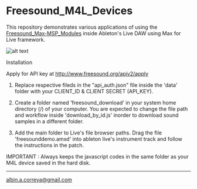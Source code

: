 # Freesound_M4L_Devices

This repository demonstrates various applications of using the [Freesound_Max-MSP_Modules](https://github.com/albincorreya/Freesound_Max-MSP_Modules) inside Ableton's Live DAW using Max for Live framework.

![alt text](https://user-images.githubusercontent.com/14850001/29743825-4a426ea2-8a99-11e7-809d-115daa3fc60e.png)



Installation

Apply for API key at http://www.freesound.org/apiv2/apply

1. Replace respective fileds in the "api_auth.json" file inside the 'data' folder with your CLIENT_ID & CLIENT SECRET (API_KEY).

2. Create a folder named 'freesound_download' in your system home directory (/) of your computer. You are expected to change the  file path and workflow inside 'download_by_id.js' inorder to download sound samples in a different folder.

3. Add the main folder to Live's file browser paths. Drag the file 'freesounddemo.amxd' into ableton live's instrument track and follow the instructions in the patch.

IMPORTANT : Always keeps the javascript codes in the same folder as your M4L device saved in the hard disk.




______________________________________
albin.a.correya@gmail.com
